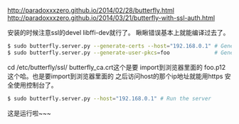 http://paradoxxxzero.github.io/2014/02/28/butterfly.html 
http://paradoxxxzero.github.io/2014/03/21/butterfly-with-ssl-auth.html

安装的时候注意ssl的devel libffi-dev就行了。
瞅瞅错误基本上就能编译过去了。

```sh
$ sudo butterfly.server.py --generate-certs --host="192.168.0.1" # Generate the root certificate for running on local network
$ sudo butterfly.server.py --generate-user-pkcs=foo              # Generate PKCS#12 auth file for user foo
```
cd /etc/butterfly/ssl/
butterfly_ca.crt这个是要 import到浏览器里面的
foo.p12这个哈。也是要import到浏览器里面的
之后访问host的那个ip地址就能用https 安全使用控制台了。

```sh
$ sudo butterfly.server.py --host="192.168.0.1" # Run the server
```
这是运行啦~~~
